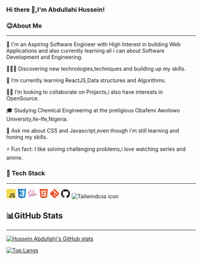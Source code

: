 ### Hi there 👋,I'm Abdullahi Hussein!

### 😉About Me

---
👨   I'm an Aspiring Software Engineer with High Interest in building Web Applications and also currently learning all i can about Software Development and Engineering.

👨🏻‍💻   Discovering new  technologies,techniques and building up my skills.


🌱   I’m currently learning ReactJS,Data structures and Algorithms.


👯‍♂️   I’m looking to collaborate on Projects,i also have interests in OpenSource.


🎓   Studying Chemical Engineering at the pretigious Obafemi Awolowo University,Ile-Ife,Nigeria.


💬   Ask me about CSS and  Javascript,even though i'm still learning and honing my skills.


⚡   Fun fact:  I like solving challenging problems,i love watching series and anime.



###  🧰 Tech Stack

---

<img src="https://github.com/devicons/devicon/blob/master/icons/javascript/javascript-original.svg" alt="Javascript icon" width="25" height="25"/> <img src="https://github.com/devicons/devicon/blob/master/icons/css3/css3-original.svg" alt="CSS3 icon" width="25" height="25"/> <img src="https://github.com/devicons/devicon/blob/master/icons/sass/sass-original.svg" alt="Sass icon" width="25" height="25"/> <img src="https://github.com/devicons/devicon/blob/master/icons/html5/html5-original.svg" alt="HTML5 ICON"  width="25" height="25"/>
<img src="https://github.com/devicons/devicon/blob/master/icons/git/git-original.svg"  alt="GIT icon" width="25" height="25"/> <img src="https://github.com/devicons/devicon/blob/master/icons/github/github-original.svg" alt="Github icon" width="25" height="25"/>  <img src="https://cdn.worldvectorlogo.com/logos/tailwindcss.svg" alt="Tailwindcss icon" width="50" height="25"/>



## 📊GitHub Stats

---

[![Hussein Abdullahi's GitHub stats](https://github-readme-stats.vercel.app/api?username=Hussein-miracle&show_icons=true&layout=compact)](https://github.com/anuraghazra/github-readme-stats)

[![Top Langs](https://github-readme-stats.vercel.app/api/top-langs/?username=Hussein-miracle&show_icons=true&layout=compact&height=80)
](https://github.com/anuraghazra/github-readme-stats)








